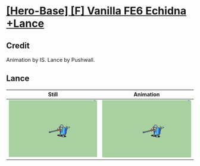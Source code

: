 # [\[Hero-Base\] \[F\] Vanilla FE6 Echidna +Lance](../)

## Credit

Animation by IS.
Lance by Pushwall.
	
## Lance

| Still | Animation |
| :---: | :-------: |
| ![Lance still](./Lance_000.png) | ![Lance animation](./Lance.gif) |
